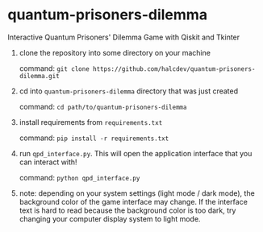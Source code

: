 # quantum-prisoners-dilemma
Interactive Quantum Prisoners' Dilemma Game with Qiskit and Tkinter

1. clone the repository into some directory on your machine

    command: `git clone https://github.com/halcdev/quantum-prisoners-dilemma.git`

2. cd into `quantum-prisoners-dilemma` directory that was just created
    
    command: `cd path/to/quantum-prisoners-dilemma`
    
3. install requirements from `requirements.txt`
    
    command: `pip install -r requirements.txt`
    
4. run `qpd_interface.py`. This will open the application interface that you can interact with!
    
    command: `python qpd_interface.py`

5. note: depending on your system settings (light mode / dark mode), the background color of the game interface may change. If the interface text is hard to read because the background color is too dark, try changing your computer display system to light mode.
